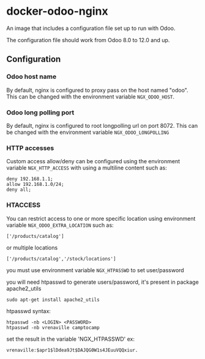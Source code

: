 # docker-odoo-nginx

An image that includes a configuration file set up to run with Odoo.

The configuration file should work from Odoo 8.0 to 12.0 and up.

## Configuration

### Odoo host name

By default, nginx is configured to proxy pass on the host named "odoo".
This can be changed with the environment variable `NGX_ODOO_HOST`.

### Odoo long polling port 

By default, nginx is configured to root longpolling url on port 8072.
This can be changed with the environment variable `NGX_ODOO_LONGPOLLING`

### HTTP accesses

Custom access allow/deny can be configured using the environment variable `NGX_HTTP_ACCESS` with using a multiline content such as:

```
deny 192.168.1.1;
allow 192.168.1.0/24;
deny all;
```

### HTACCESS

You can restrict access to one or more specific location using environment variable `NGX_ODOO_EXTRA_LOCATION` such as:

```
['/products/catalog']
```
or multiple locations
```
['/products/catalog','/stock/locations']
```


you must use environment variable `NGX_HTPASSWD` to set user/password 

you will need htpasswd to generate users/password, it's present in package apache2_utils
```
sudo apt-get install apache2_utils
```
htpasswd syntax:
```
htpasswd -nb <LOGIN> <PASSWORD>
htpasswd -nb vrenaville camptocamp
```
set the result in the variable 'NGX_HTPASSWD' ex:
```
vrenaville:$apr1$lDdea9Jt$DAJQG0W1s4JEuuVQQxiur.
```

